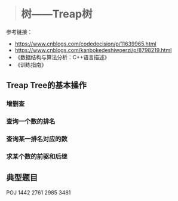 > # 树——Treap树

参考链接：

* https://www.cnblogs.com/codedecision/p/11639965.html
* https://www.cnblogs.com/kanbokedeshiwoerzi/p/8798219.html
* 《数据结构与算法分析：C++语言描述》
* 《训练指南》



## Treap Tree的基本操作

### 增删查



### 查询一个数的排名



### 查询某一排名对应的数



### 求某个数的前驱和后继








## 典型题目

POJ 1442 2761 2985 3481